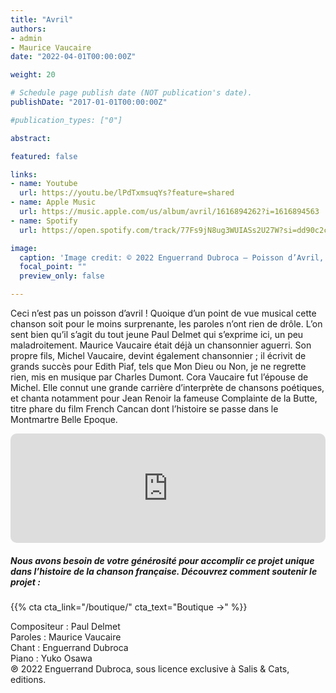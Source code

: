 ```yaml
---
title: "Avril"
authors:
- admin
- Maurice Vaucaire
date: "2022-04-01T00:00:00Z"

weight: 20

# Schedule page publish date (NOT publication's date).
publishDate: "2017-01-01T00:00:00Z"

#publication_types: ["0"]

abstract: 

featured: false

links:
- name: Youtube
  url: https://youtu.be/lPdTxmsuqYs?feature=shared
- name: Apple Music
  url: https://music.apple.com/us/album/avril/1616894262?i=1616894563
- name: Spotify
  url: https://open.spotify.com/track/77Fs9jN8ug3WUIASs2U27W?si=dd90c2c542194e08

image:
  caption: 'Image credit: © 2022 Enguerrand Dubroca – Poisson d’Avril, par Walery pour les éditions Bergeret / Collection Lequy http://fantaisiesbergeret.free.fr'
  focal_point: ""
  preview_only: false

---
```


Ceci n’est pas un poisson d’avril ! Quoique d’un point de vue musical cette chanson soit pour le moins surprenante, les paroles n’ont rien de drôle. L’on sent bien qu’il s’agit du tout jeune Paul Delmet qui s’exprime ici, un peu maladroitement. Maurice Vaucaire était déjà un chansonnier aguerri. Son propre fils, Michel Vaucaire, devint également chansonnier ; il écrivit de grands succès pour Edith Piaf, tels que Mon Dieu ou Non, je ne regrette rien, mis en musique par Charles Dumont. Cora Vaucaire fut l’épouse de Michel. Elle connut une grande carrière d’interprète de chansons poétiques, et chanta notamment pour Jean Renoir la fameuse Complainte de la Butte, titre phare du film French Cancan dont l’histoire se passe dans le Montmartre Belle Epoque.


<iframe allow="autoplay *; encrypted-media *; fullscreen *; clipboard-write" frameborder="0" height="175" style="width:100%;max-width:720px;overflow:hidden;border-radius:10px;" sandbox="allow-forms allow-popups allow-same-origin allow-scripts allow-storage-access-by-user-activation allow-top-navigation-by-user-activation" src="https://embed.music.apple.com/us/album/avril/1616894262?i=1616894563"></iframe>

##### Nous avons besoin de votre générosité pour accomplir ce projet unique dans l’histoire de la chanson française. Découvrez comment soutenir le projet :
{{% cta cta_link="/boutique/" cta_text="Boutique →" %}}

<p>Compositeur : Paul Delmet <br>
Paroles : Maurice Vaucaire<br>
Chant : Enguerrand Dubroca<br>
Piano : Yuko Osawa<br>
℗ 2022 Enguerrand Dubroca, sous licence exclusive à Salis & Cats, editions.</p>


